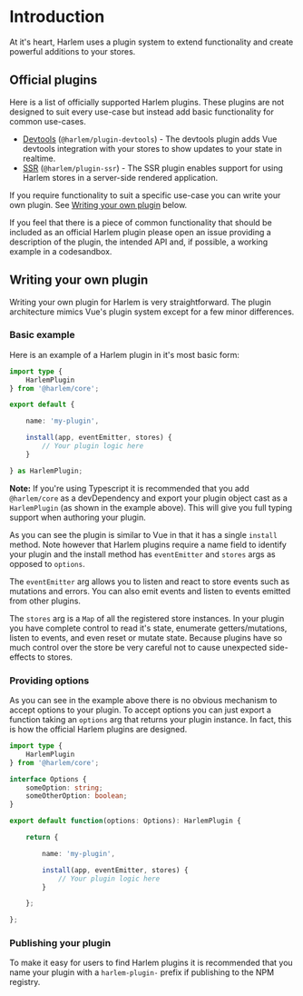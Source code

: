 # Introduction
At it's heart, Harlem uses a plugin system to extend functionality and create powerful additions to your stores.

## Official plugins
Here is a list of officially supported Harlem plugins. These plugins are not designed to suit every use-case but instead add basic functionality for common use-cases.

- [Devtools](devtools.html) (`@harlem/plugin-devtools`) - The devtools plugin adds Vue devtools integration with your stores to show updates to your state in realtime.
- [SSR](server-side-rendering.html) (`@harlem/plugin-ssr`) - The SSR plugin enables support for using Harlem stores in a server-side rendered application.

If you require functionality to suit a specific use-case you can write your own plugin. See [Writing your own plugin](#writing-your-own-plugin) below.

If you feel that there is a piece of common functionality that should be included as an official Harlem plugin please open an issue providing a description of the plugin, the intended API and, if possible, a working example in a codesandbox.


## Writing your own plugin
Writing your own plugin for Harlem is very straightforward. The plugin architecture mimics Vue's plugin system except for a few minor differences.


### Basic example
Here is an example of a Harlem plugin in it's most basic form:

```typescript
import type {
    HarlemPlugin
} from '@harlem/core';

export default {

    name: 'my-plugin',

    install(app, eventEmitter, stores) {
        // Your plugin logic here
    }

} as HarlemPlugin;
```

**Note:** If you're using Typescript it is recommended that you add `@harlem/core` as a devDependency and export your plugin object cast as a `HarlemPlugin` (as shown in the example above). This will give you full typing support when authoring your plugin.

As you can see the plugin is similar to Vue in that it has a single `install` method. Note however that Harlem plugins require a name field to identify your plugin and the install method has `eventEmitter` and `stores` args as opposed to `options`. 

The `eventEmitter` arg allows you to listen and react to store events such as mutations and errors. You can also emit events and listen to events emitted from other plugins.

The `stores` arg is a `Map` of all the registered store instances. In your plugin you have complete control to read it's state, enumerate getters/mutations, listen to events, and even reset or mutate state. Because plugins have so much control over the store be very careful not to cause unexpected side-effects to stores.

### Providing options

As you can see in the example above there is no obvious mechanism to accept options to your plugin. To accept options you can just export a function taking an `options` arg that returns your plugin instance. In fact, this is how the official Harlem plugins are designed.

```typescript
import type {
    HarlemPlugin
} from '@harlem/core';

interface Options {
    someOption: string;
    someOtherOption: boolean;
}

export default function(options: Options): HarlemPlugin {

    return {

        name: 'my-plugin',

        install(app, eventEmitter, stores) {
            // Your plugin logic here
        }

    };

};
```

### Publishing your plugin

To make it easy for users to find Harlem plugins it is recommended that you name your plugin with a `harlem-plugin-` prefix if publishing to the NPM registry.